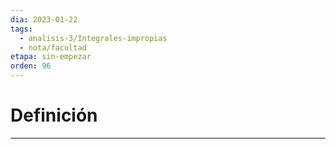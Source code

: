 ```yaml
---
dia: 2023-01-22
tags:
  - analisis-3/Integrales-impropias
  - nota/facultad
etapa: sin-empezar
orden: 96
---
```

# Definición
---
